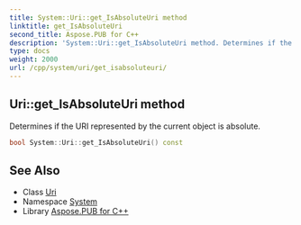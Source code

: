```yaml
---
title: System::Uri::get_IsAbsoluteUri method
linktitle: get_IsAbsoluteUri
second_title: Aspose.PUB for C++
description: 'System::Uri::get_IsAbsoluteUri method. Determines if the URI represented by the current object is absolute in C++.'
type: docs
weight: 2000
url: /cpp/system/uri/get_isabsoluteuri/
---
```

## Uri::get_IsAbsoluteUri method


Determines if the URI represented by the current object is absolute.

```cpp
bool System::Uri::get_IsAbsoluteUri() const
```

## See Also

* Class [Uri](../)
* Namespace [System](../../)
* Library [Aspose.PUB for C++](../../../)
